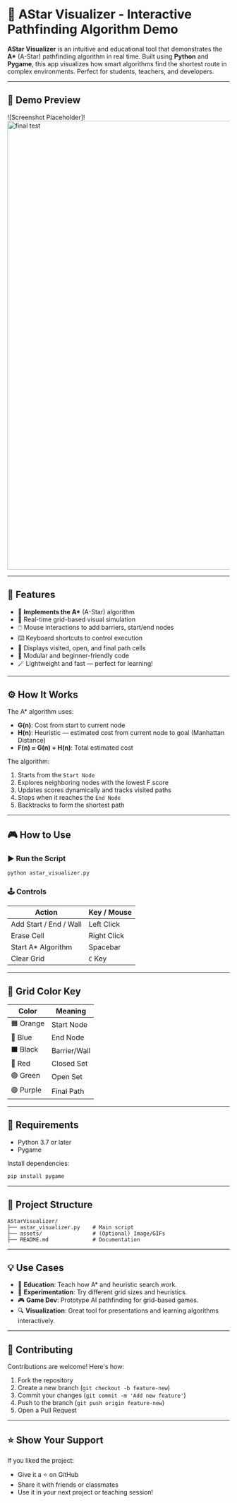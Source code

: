 
# 🌟 AStar Visualizer - Interactive Pathfinding Algorithm Demo

**AStar Visualizer** is an intuitive and educational tool that demonstrates the **A\*** (A-Star) pathfinding algorithm in real time. Built using **Python** and **Pygame**, this app visualizes how smart algorithms find the shortest route in complex environments. Perfect for students, teachers, and developers.

---

## 📸 Demo Preview

<!-- 🚧 Add a screenshot or GIF below -->
![Screenshot Placeholder]!
<img width="987" height="1018" alt="final test" src="https://github.com/user-attachments/assets/bce3ba52-65b7-4b32-bd0f-2092f8c68fc6" />


<!-- Optionally add more media -->
<!-- ![Screenshot2](assets/screenshot2.png) -->

---

## 🚀 Features

- 🧠 **Implements the A\*** (A-Star) algorithm
- 🧱 Real-time grid-based visual simulation
- 🖱️ Mouse interactions to add barriers, start/end nodes
- ⌨️ Keyboard shortcuts to control execution
- 🎯 Displays visited, open, and final path cells
- 🧩 Modular and beginner-friendly code
- 🪄 Lightweight and fast — perfect for learning!

---

## ⚙️ How It Works

The A\* algorithm uses:

- **G(n)**: Cost from start to current node
- **H(n)**: Heuristic — estimated cost from current node to goal (Manhattan Distance)
- **F(n) = G(n) + H(n)**: Total estimated cost

The algorithm:
1. Starts from the `Start Node`
2. Explores neighboring nodes with the lowest F score
3. Updates scores dynamically and tracks visited paths
4. Stops when it reaches the `End Node`
5. Backtracks to form the shortest path

---

## 🎮 How to Use

### ▶️ Run the Script

```bash
python astar_visualizer.py
````

### 🕹️ Controls

| Action                 | Key / Mouse |
| ---------------------- | ----------- |
| Add Start / End / Wall | Left Click  |
| Erase Cell             | Right Click |
| Start A\* Algorithm    | Spacebar    |
| Clear Grid             | `C` Key     |

---

## 🎨 Grid Color Key

| Color     | Meaning      |
| --------- | ------------ |
| 🟧 Orange | Start Node   |
| 🔵 Blue   | End Node     |
| ⬛ Black   | Barrier/Wall |
| 🔴 Red    | Closed Set   |
| 🟢 Green  | Open Set     |
| 🟣 Purple | Final Path   |

---

## 🧰 Requirements

* Python 3.7 or later
* Pygame

Install dependencies:

```bash
pip install pygame
```

---

## 📁 Project Structure

```
AStarVisualizer/
├── astar_visualizer.py    # Main script
├── assets/                # (Optional) Image/GIFs
├── README.md              # Documentation
```

---

## 💡 Use Cases

* 🏫 **Education**: Teach how A\* and heuristic search work.
* 🧪 **Experimentation**: Try different grid sizes and heuristics.
* 🎮 **Game Dev**: Prototype AI pathfinding for grid-based games.
* 🔍 **Visualization**: Great tool for presentations and learning algorithms interactively.

---

## 🤝 Contributing

Contributions are welcome! Here's how:

1. Fork the repository
2. Create a new branch (`git checkout -b feature-new`)
3. Commit your changes (`git commit -m 'Add new feature'`)
4. Push to the branch (`git push origin feature-new`)
5. Open a Pull Request

---


## ⭐️ Show Your Support

If you liked the project:

* Give it a ⭐ on GitHub
* Share it with friends or classmates
* Use it in your next project or teaching session!

